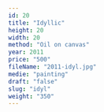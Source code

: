 ```yaml
---
id: 20
title: "Idyllic"
height: 20
width: 20
method: "Oil on canvas"
year: 2011
price: "500"
fileName: "2011-idyl.jpg"
medie: "painting"
draft: "false"
slug: "idyl"
weight: "350"
---
```

